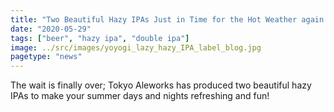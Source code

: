 ```yaml
---
title: "Two Beautiful Hazy IPAs Just in Time for the Hot Weather again!"
date: "2020-05-29"
tags: ["beer", "hazy ipa", "double ipa"]
image: ../src/images/yoyogi_lazy_hazy_IPA_label_blog.jpg
pagetype: "news"
---
```


The wait is finally over; Tokyo Aleworks has produced two beautiful hazy IPAs to make your summer days and nights refreshing and fun!

